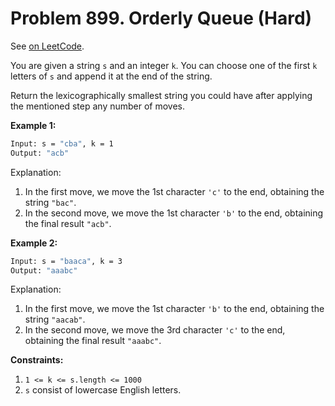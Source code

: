 Problem 899. Orderly Queue (Hard)
=================================

See [on LeetCode](https://leetcode.com/problems/orderly-queue/).

You are given a string `s` and an integer `k`. You can choose one of the first `k` letters of `s` and append it at the end of the string.

Return the lexicographically smallest string you could have after applying the mentioned step any number of moves.

**Example 1:**

```bash
Input: s = "cba", k = 1
Output: "acb"
```

Explanation:

1. In the first move, we move the 1st character `'c'` to the end, obtaining the string `"bac"`.
2. In the second move, we move the 1st character `'b'` to the end, obtaining the final result `"acb"`.

**Example 2:**

```bash
Input: s = "baaca", k = 3
Output: "aaabc"
```

Explanation:

1. In the first move, we move the 1st character `'b'` to the end, obtaining the string `"aacab"`.
2. In the second move, we move the 3rd character `'c'` to the end, obtaining the final result `"aaabc"`.

**Constraints:**

1. `1 <= k <= s.length <= 1000`
2. `s` consist of lowercase English letters.
